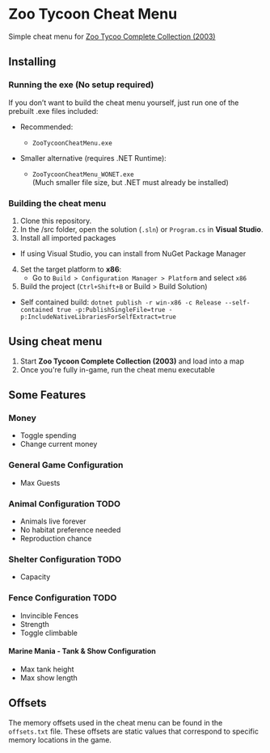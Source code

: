 # Zoo Tycoon Cheat Menu

Simple cheat menu for [Zoo Tycoo Complete Collection (2003)](https://www.myabandonware.com/game/zoo-tycoon-complete-collection-dzx)

## Installing

### Running the exe (No setup required)

If you don’t want to build the cheat menu yourself, just run one of the prebuilt .exe files included:

- Recommended:

  - `ZooTycoonCheatMenu.exe`</br>

- Smaller alternative (requires .NET Runtime):

  - `ZooTycoonCheatMenu_WONET.exe`</br>
    (Much smaller file size, but .NET must already be installed)

### Building the cheat menu

1. Clone this repository.
2. In the /src folder, open the solution (`.sln`) or `Program.cs` in **Visual Studio**.
3. Install all imported packages

- If using Visual Studio, you can install from NuGet Package Manager

4. Set the target platform to **x86**:
   - Go to `Build > Configuration Manager > Platform` and select `x86`
5. Build the project (`Ctrl+Shift+B` or Build > Build Solution)

- Self contained build: `dotnet publish -r win-x86 -c Release --self-contained true -p:PublishSingleFile=true -p:IncludeNativeLibrariesForSelfExtract=true`

## Using cheat menu

1. Start **Zoo Tycoon Complete Collection (2003)** and load into a map
2. Once you're fully in-game, run the cheat menu executable

## Some Features

### Money

- Toggle spending
- Change current money

### General Game Configuration

- Max Guests

### Animal Configuration TODO

- Animals live forever
- No habitat preference needed
- Reproduction chance

### Shelter Configuration TODO

- Capacity

### Fence Configuration TODO

- Invincible Fences
- Strength
- Toggle climbable

#### Marine Mania - Tank & Show Configuration

- Max tank height
- Max show length

## Offsets

The memory offsets used in the cheat menu can be found in the `offsets.txt` file. These offsets are static values that correspond to specific memory locations in the game.
